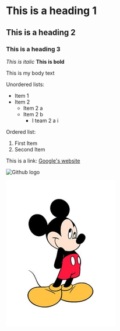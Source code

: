 # This is a heading 1
## This is a heading 2
### This is a heading 3

*This is italic*
**This is bold**

This is my body text

Unordered lists:
- Item 1
- Item 2
     - Item 2 a
     - Item 2 b
          - I team 2 a i

Ordered list:
1. First Item
2. Second Item

This is a link:
[Google's website](https://www.google.com)

![Github logo](https://github.githubassets.com/images/modules/logos_page/Github-Mark.png)

![Mickey Mouse](images/Mickey-Mouse.jpg)
